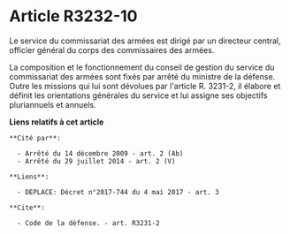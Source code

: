 # Article R3232-10

Le service du commissariat des armées est dirigé par un directeur central, officier général du corps des commissaires
des armées. 

La composition et le fonctionnement du conseil de gestion du service du commissariat des armées sont fixés par arrêté du
ministre de la défense. Outre les missions qui lui sont dévolues par l'article R. 3231-2, il élabore et définit les
orientations générales du service et lui assigne ses objectifs pluriannuels et annuels.

**Liens relatifs à cet article**

	**Cité par**:

	  - Arrêté du 14 décembre 2009 - art. 2 (Ab)
	  - Arrêté du 29 juillet 2014 - art. 2 (V)

	**Liens**:

	  - DEPLACE: Décret n°2017-744 du 4 mai 2017 - art. 3

	**Cite**:

	  - Code de la défense. - art. R3231-2
